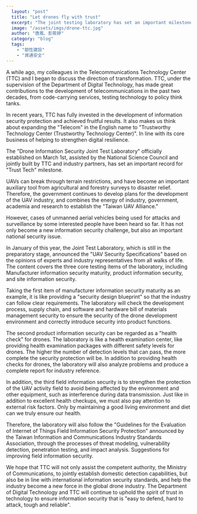 ```yaml
---
  layout: "post"
  title: "Let drones fly with trust"
  excerpt: "The joint testing laboratory has set an important milestone for \"Trust Technology\"."
  image: "/assets/imgs/drone-ttc.jpg"
  author: "唐鳳、彭筱婷"
  category: "blog"
  tags: 
    - "韌性建設"
    - "資通安全"
---
```



A while ago, my colleagues in the Telecommunications Technology Center (TTC) and I began to discuss the direction of transformation. TTC, under the supervision of the Department of Digital Technology, has made great contributions to the development of telecommunications in the past two decades, from code-carrying services, testing technology to policy think tanks. 

In recent years, TTC has fully invested in the development of information security protection and achieved fruitful results. It also makes us think about expanding the "Telecom" in the English name to "Trustworthy Technology Center (Trustworthy Technology Center)". In line with its core business of helping to strengthen digital resilience. 

The "Drone Information Security Joint Test Laboratory" officially established on March 1st, assisted by the National Science Council and jointly built by TTC and industry partners, has set an important record for "Trust Tech" milestone. 

UAVs can break through terrain restrictions, and have become an important auxiliary tool from agricultural and forestry surveys to disaster relief. Therefore, the government continues to develop plans for the development of the UAV industry, and combines the energy of industry, government, academia and research to establish the "Taiwan UAV Alliance." 

However, cases of unmanned aerial vehicles being used for attacks and surveillance by some interested people have been heard so far. It has not only become a new information security challenge, but also an important national security issue. 

In January of this year, the Joint Test Laboratory, which is still in the preparatory stage, announced the "UAV Security Specifications" based on the opinions of experts and industry representatives from all walks of life. The content covers the three core testing items of the laboratory, including Manufacturer information security maturity, product information security, and site information security. 

Taking the first item of manufacturer information security maturity as an example, it is like providing a "security design blueprint" so that the industry can follow clear requirements. The laboratory will check the development process, supply chain, and software and hardware bill of materials management security to ensure the security of the drone development environment and correctly introduce security into product functions. 

The second product information security can be regarded as a "health check" for drones. The laboratory is like a health examination center, like providing health examination packages with different safety levels for drones. The higher the number of detection levels that can pass, the more complete the security protection will be. In addition to providing health checks for drones, the laboratory will also analyze problems and produce a complete report for industry reference. 

In addition, the third field information security is to strengthen the protection of the UAV activity field to avoid being affected by the environment and other equipment, such as interference during data transmission. Just like in addition to excellent health checkups, we must also pay attention to external risk factors. Only by maintaining a good living environment and diet can we truly ensure our health. 

Therefore, the laboratory will also follow the "Guidelines for the Evaluation of Internet of Things Field Information Security Protection" announced by the Taiwan Information and Communications Industry Standards Association, through the processes of threat modeling, vulnerability detection, penetration testing, and impact analysis. Suggestions for improving field information security. 

We hope that TTC will not only assist the competent authority, the Ministry of Communications, to jointly establish domestic detection capabilities, but also be in line with international information security standards, and help the industry become a new force in the global drone industry. The Department of Digital Technology and TTC will continue to uphold the spirit of trust in technology to ensure information security that is "easy to defend, hard to attack, tough and reliable". 

